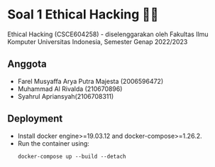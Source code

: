 # Soal 1 Ethical Hacking 🙏🥹

Ethical Hacking (CSCE604258) - diselenggarakan oleh Fakultas Ilmu Komputer Universitas Indonesia, Semester Genap 2022/2023

## Anggota
-  Farel Musyaffa Arya Putra Majesta (2006596472)
-  Muhammad Al Rivalda (210670896)
-  Syahrul Apriansyah(2106708311)

## Deployment
- Install docker engine>=19.03.12 and docker-compose>=1.26.2.
- Run the container using:
    ```
    docker-compose up --build --detach
    ```